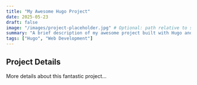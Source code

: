 ```yaml
---
title: "My Awesome Hugo Project"
date: 2025-05-23
draft: false
image: "/images/project-placeholder.jpg" # Optional: path relative to static folder e.g. static/images/project-placeholder.jpg
summary: "A brief description of my awesome project built with Hugo and Tailwind."
tags: ["Hugo", "Web Development"]
---
```


## Project Details

More details about this fantastic project...

